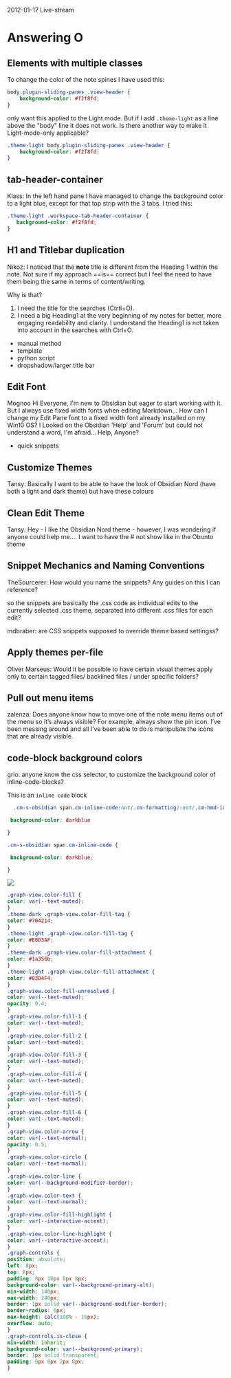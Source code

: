  2012-01-17 Live-stream 
# Answering O
## Elements with multiple classes
To change the color of the note spines I have used this:

```css
body.plugin-sliding-panes .view-header {
    background-color: #f2f8fd;
}
```
only want this applied to the Light mode. But if I add `.theme-light` as a line above the "body" line it does not work. Is there another way to make it Light-mode-only applicable?
``` css
.theme-light body.plugin-sliding-panes .view-header { 
	background-color: #f2f8fd; 
}
```



## tab-header-container
Klass: 
In the left hand pane I have managed to change the background color to a light blue, except for that top strip with the 3 tabs. I tried this:
 ```css
.theme-light .workspace-tab-header-container { 
 	background-color: #f2f8fd; 
}
 ```
 
 
 
 ## H1 and Titlebar duplication
 Nikoz: 
I noticed that the **note** title is different from the Heading 1 within the note. 
Not sure if my approach ==is== correct but I feel the need to have them being the same in terms of content/writing. 

Why is that?
1. I need the title for the searches (Ctrtl+O).
2. I need a big Heading1 at the very beginning of my notes for better, more engaging readability and clarity. I understand the Heading1 is not taken into account in the searches with Ctrl+O.

- manual method
- template
- python script
- dropshadow/larger title bar

## Edit Font
Mognoo
Hi Everyone, I'm new to Obsidian but eager to start working with it. But I always use fixed width fonts when editing Markdown... How can I change my Edit Pane font to a fixed width font already installed on my Win10 OS? I Looked on the Obsidian 'Help' and 'Forum' but could not understand a word, I'm afraid... Help, Anyone?
- quick snippets 


## Customize Themes
Tansy: Basically I want to be able to have the look of Obsidian Nord (have both a light and dark theme) but have these colours


## Clean Edit Theme
Tansy: Hey - I like the Obsidian Nord theme - however, I was wondering if anyone could help me.... I want to have the # not show like in the Obunto theme

## Snippet Mechanics and Naming Conventions
TheSourcerer: How would you name the snippets? Any guides on this I can reference?

so the snippets are basically the .css code as individual edits to the currently selected .css theme, separated into different .css files for each edit?

mdbraber: are CSS snippets supposed to override theme based settingss?


## Apply themes per-file
Oliver Marseus:
Would it be possible to have certain visual themes apply only to certain tagged files/ backlined files / under specific folders?

## Pull out menu items
 zalenza: Does anyone know how to move one of the note menu items out of the menu so it’s always visible? For example, always show the pin icon. I’ve been messing around and all I’ve been able to do is manipulate the icons that are already visible.
 
## code-block background colors
  grio: anyone know the css selector, to customize the background color of inline-code-blocks?
  
  This is an `inline code` block
```css
  .cm-s-obsidian span.cm-inline-code:not(.cm-formatting):not(.cm-hmd-indented-code):not(.obsidian-search-match-highlight) {

 background-color: darkblue

}

.cm-s-obsidian span.cm-inline-code {

 background-color: darkblue;

}
```
  ![](https://cdn.discordapp.com/attachments/702656734631821413/800563636413792276/unknown.png)
  
  
  
  
  ```css
  .graph-view.color-fill {
  color: var(--text-muted);
}
.theme-dark .graph-view.color-fill-tag {
  color: #704214;
}
.theme-light .graph-view.color-fill-tag {
  color: #E0D3AF;
}
.theme-dark .graph-view.color-fill-attachment {
  color: #1a356b;
}
.theme-light .graph-view.color-fill-attachment {
  color: #83D4F4;
}
.graph-view.color-fill-unresolved {
  color: var(--text-muted);
  opacity: 0.4;
}
.graph-view.color-fill-1 {
  color: var(--text-muted);
}
.graph-view.color-fill-2 {
  color: var(--text-muted);
}
.graph-view.color-fill-3 {
  color: var(--text-muted);
}
.graph-view.color-fill-4 {
  color: var(--text-muted);
}
.graph-view.color-fill-5 {
  color: var(--text-muted);
}
.graph-view.color-fill-6 {
  color: var(--text-muted);
}
.graph-view.color-arrow {
  color: var(--text-normal);
  opacity: 0.5;
}
.graph-view.color-circle {
  color: var(--text-normal);
}
.graph-view.color-line {
  color: var(--background-modifier-border);
}
.graph-view.color-text {
  color: var(--text-normal);
}
.graph-view.color-fill-highlight {
  color: var(--interactive-accent);
}
.graph-view.color-line-highlight {
  color: var(--interactive-accent);
}
.graph-controls {
  position: absolute;
  left: 8px;
  top: 8px;
  padding: 8px 16px 8px 8px;
  background-color: var(--background-primary-alt);
  min-width: 140px;
  max-width: 240px;
  border: 1px solid var(--background-modifier-border);
  border-radius: 6px;
  max-height: calc(100% - 16px);
  overflow: auto;
}
.graph-controls.is-close {
  min-width: inherit;
  background-color: var(--background-primary);
  border: 1px solid transparent;
  padding: 6px 8px 2px 8px;
}
  ```